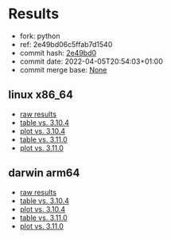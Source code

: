 # Results

- fork: python
- ref: 2e49bd06c5ffab7d1540
- commit hash: [2e49bd0](https://github.com/python/cpython/commit/2e49bd0)
- commit date: 2022-04-05T20:54:03+01:00
- commit merge base: [None](https://github.com/python/cpython/commit/None)

## linux x86_64

- [raw results](bm-20220405-linux-x86_64-python-main-3.11.0a7-2e49bd0.json)
- [table vs. 3.10.4](bm-20220405-linux-x86_64-python-main-3.11.0a7-2e49bd0-vs-3.10.4.md)
- [plot vs. 3.10.4](bm-20220405-linux-x86_64-python-main-3.11.0a7-2e49bd0-vs-3.10.4.png)
- [table vs. 3.11.0](bm-20220405-linux-x86_64-python-main-3.11.0a7-2e49bd0-vs-3.11.0.md)
- [plot vs. 3.11.0](bm-20220405-linux-x86_64-python-main-3.11.0a7-2e49bd0-vs-3.11.0.png)

## darwin arm64

- [raw results](bm-20220405-darwin-arm64-python-2e49bd06c5ffab7d1540-3.11.0a7-2e49bd0.json)
- [table vs. 3.10.4](bm-20220405-darwin-arm64-python-2e49bd06c5ffab7d1540-3.11.0a7-2e49bd0-vs-3.10.4.md)
- [plot vs. 3.10.4](bm-20220405-darwin-arm64-python-2e49bd06c5ffab7d1540-3.11.0a7-2e49bd0-vs-3.10.4.png)
- [table vs. 3.11.0](bm-20220405-darwin-arm64-python-2e49bd06c5ffab7d1540-3.11.0a7-2e49bd0-vs-3.11.0.md)
- [plot vs. 3.11.0](bm-20220405-darwin-arm64-python-2e49bd06c5ffab7d1540-3.11.0a7-2e49bd0-vs-3.11.0.png)


